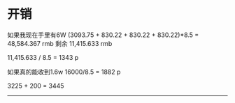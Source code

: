 # 开销
如果我现在手里有6W
(3093.75 + 830.22 + 830.22 + 830.22)*8.5 = 48,584.367 rmb
剩余 11,415.633 rmb

11,415.633 / 8.5 = 1343 p

如果真的能收到1.6w
16000/8.5 = 1882 p

3225 + 200 = 3445

---

